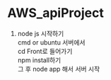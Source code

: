 # AWS_apiProject

1. node js 시작하기
<br>cmd or ubuntu 서버에서
<br>cd Front로 들어가기
<br>npm install하기 
<br>그 후 node app 해서 서버 시작

